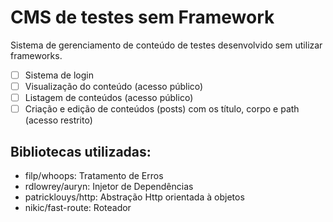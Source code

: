 # CMS de testes sem Framework

Sistema de gerenciamento de conteúdo de testes desenvolvido sem utilizar frameworks.

- [ ] Sistema de login
- [ ] Visualização do conteúdo (acesso público)
- [ ] Listagem de conteúdos (acesso público)
- [ ] Criação e edição de conteúdos (posts) com os título, corpo e path  (acesso restrito)

## Bibliotecas utilizadas:

- filp/whoops: Tratamento de Erros
- rdlowrey/auryn: Injetor de Dependências
- patricklouys/http: Abstração Http orientada à objetos
- nikic/fast-route: Roteador
